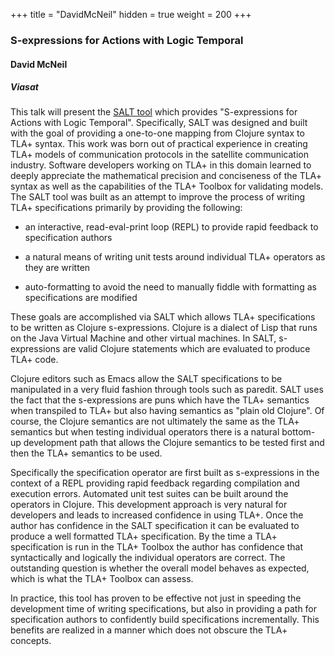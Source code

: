 +++
title = "DavidMcNeil"
hidden = true
weight = 200
+++

### S-expressions for Actions with Logic Temporal

#### David McNeil
##### Viasat

This talk will present the [SALT tool](https://github.com/Viasat/salt) which provides "S-expressions for Actions with Logic Temporal". Specifically, SALT was designed and built with the goal of providing a one-to-one mapping from Clojure syntax to TLA+ syntax. This work was born out of practical experience in creating TLA+ models of communication protocols in the satellite communication industry. Software developers working on TLA+ in this domain learned to deeply appreciate the mathematical precision and conciseness of the TLA+ syntax as well as the capabilities of the TLA+ Toolbox for validating models. The SALT tool was built as an attempt to improve the process of writing TLA+ specifications primarily by providing the following:

 * an interactive, read-eval-print loop (REPL) to provide rapid feedback to specification authors

 * a natural means of writing unit tests around individual TLA+ operators as they are written

 * auto-formatting to avoid the need to manually fiddle with formatting as specifications are modified

These goals are accomplished via SALT which allows TLA+ specifications to be written as Clojure s-expressions. Clojure is a dialect of Lisp that runs on the Java Virtual Machine and other virtual machines. In SALT, s-expressions are valid Clojure statements which are evaluated to produce TLA+ code.

Clojure editors such as Emacs allow the SALT specifications to be manipulated in a very fluid fashion through tools such as paredit. SALT uses the fact that the s-expressions are puns which have the TLA+ semantics when transpiled to TLA+ but also having semantics as "plain old Clojure". Of course, the Clojure semantics are not ultimately the same as the TLA+ semantics but when testing individual operators there is a natural bottom-up development path that allows the Clojure semantics to be tested first and then the TLA+ semantics to be used.

Specifically the specification operator are first built as s-expressions in the context of a REPL providing rapid feedback regarding compilation and execution errors. Automated unit test suites can be built around the operators in Clojure. This development approach is very natural for developers and leads to increased confidence in using TLA+. Once the author has confidence in the SALT specification it can be evaluated to produce a well formatted TLA+ specification. By the time a TLA+ specification is run in the TLA+ Toolbox the author has confidence that syntactically and logically the individual operators are correct. The outstanding question is whether the overall model behaves as expected, which is what the TLA+ Toolbox can assess.

In practice, this tool has proven to be effective not just in speeding the development time of writing specifications, but also in providing a path for specification authors to confidently build specifications incrementally. This benefits are realized in a manner which does not obscure the TLA+ concepts.


